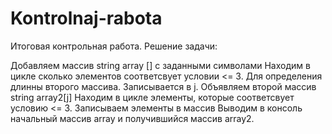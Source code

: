 # Kontrolnaj-rabota
Итоговая контрольная работа.
Решение задачи:

Добавляем массив string array [] с заданными символами
Находим в цикле сколько элементов соответсвует условии <= 3. Для определения длинны второго массива. Записывается в j.
Объявляем второй массив string array2[j]
Находим в цикле элементы, которые соответсвует условию <= 3. Записываем элементы в массив
Выводим в консоль начальный массив array и получившийся массив array2.
